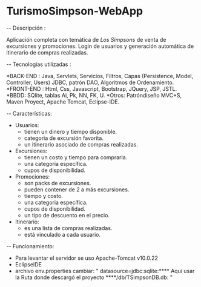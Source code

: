 # TurismoSimpson-WebApp

-- Descripción :

Aplicación completa con temática de *Los Simpsons* de venta de excursiones y promociones.
Login de usuarios y generación automática de itinerario de compras realizadas.

-- Tecnologías utilizadas :
   
   *BACK-END : Java, Servlets, Servicios, Filtros, Capas (Persistence, Model, Controller, Users) JDBC, patrón DAO, Algoritmos de Ordenamiento.
   *FRONT-END : Html, Css, Javascript, Bootstrap, JQuery, JSP, JSTL. 
   *BBDD: SQlite, tablas Ai, Pk, NN, FK, U.
   *Otros: Patróndiseño MVC+S, Maven Proyect, Apache Tomcat, Eclipse-IDE.

-- Características:

  * Usuarios: 
      - tienen un dinero y tiempo disponible.
      - categoria de excursión favorita.
      - un itinerario asociado de compras realizadas.
  * Excursiones:
      - tienen un costo y tiempo para comprarla.
      - una categoria específica.
      - cupos de disponibilidad.
  * Promociones:
      - son packs de excursiones.
      - pueden contener de 2 a más excursiones.
      - tiempo y costo.
      - una categoria específica.
      - cupos de disponibilidad.
      - un tipo de descuento en el precio.
  * Itinerario:
      - es una lista de compras realizadas.
      - está vinculado a cada usuario.
      
      
-- Funcionamiento:

  * Para levantar el servidor se uso Apache-Tomcat v10.0.22
  * EclipseIDE
  * archivo env.properties cambiar:
      " datasource=jdbc:sqlite:**** Aquí usar la Ruta donde descargó el proyecto ****/db/TSimpsonDB.db: "
